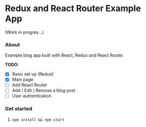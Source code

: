 Redux and React Router Example App
===

(Work in progres...)

### About

Example blog app built with React, Redux and React Router.   

**TODO:**

- [x] Basic set up (Redux)
- [x] Main page
- [ ] Add React Router
- [ ] Add / Edit / Remove a blog post 
- [ ] User authentication

### Get started

1. `npm install && npm start`
